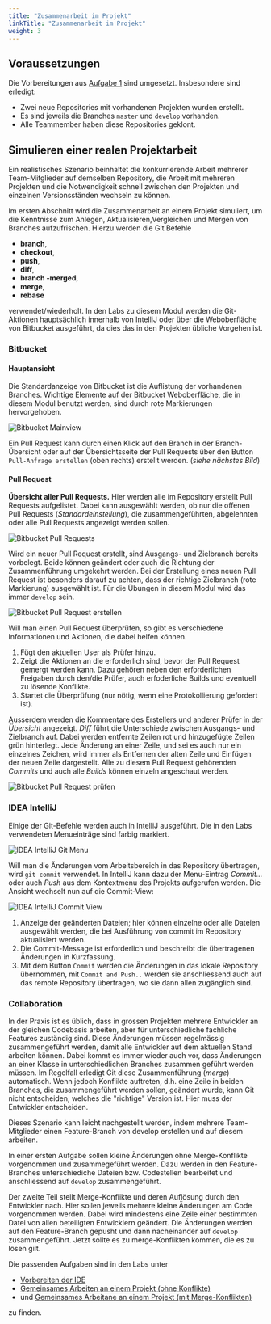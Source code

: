 ```yaml
---
title: "Zusammenarbeit im Projekt"
linkTitle: "Zusammenarbeit im Projekt"
weight: 3
---
```


## Voraussetzungen
Die Vorbereitungen aus [Aufgabe 1](../../../labs/git/vertiefung/01_team) sind umgesetzt. Insbesondere sind erledigt:

- Zwei neue Repositories mit vorhandenen Projekten wurden erstellt.
- Es sind jeweils die Branches `master` und `develop` vorhanden.
- Alle Teammember haben diese Repositories geklont.

## Simulieren einer realen Projektarbeit

Ein realistisches Szenario beinhaltet die konkurrierende Arbeit mehrerer Team-Mitglieder auf demselben
Repository, die Arbeit mit mehreren Projekten und die Notwendigkeit schnell zwischen den Projekten und
einzelnen Versionsständen wechseln zu können. 

Im ersten Abschnitt wird die Zusammenarbeit an einem Projekt simuliert, um die Kenntnisse zum Anlegen,
Aktualisieren,Vergleichen und  Mergen von Branches aufzufrischen. Hierzu werden die Git Befehle

- **branch**,
- **checkout**,
- **push**,
- **diff**,
- **branch -merged**,
- **merge**,
- **rebase**

verwendet/wiederholt. In den Labs zu diesem Modul werden die Git-Aktionen hauptsächlich innerhalb
von IntelliJ oder über die Weboberfläche von Bitbucket ausgeführt, da dies das in den Projekten 
übliche Vorgehen ist. 
 
### Bitbucket 
#### Hauptansicht
Die Standardanzeige von Bitbucket ist die Auflistung der vorhandenen Branches. Wichtige Elemente auf
der Bitbucket Weboberfläche, die in diesem Modul benutzt werden, sind durch rote Markierungen hervorgehoben.

![Bitbucket Mainview](../images/bitbucket-main.jpg)

Ein Pull Request kann durch einen Klick auf den Branch in der Branch-Übersicht oder auf der 
Übersichtsseite der Pull Requests über den Button `Pull-Anfrage erstellen` (oben rechts) erstellt werden. 
(*siehe nächstes Bild*) 

#### Pull Request
**Übersicht aller Pull Requests.** Hier werden alle im Repository erstellt Pull Requests aufgelistet. 
Dabei kann ausgewählt werden, ob nur die offenen Pull Requests (*Standardeinstellung*), die zusammengeführten,
abgelehnten oder alle Pull Requests angezeigt werden sollen.

![Bitbucket Pull Requests](../images/bitbucket-pr-overview.jpg)

Wird ein neuer Pull Request erstellt, sind Ausgangs- und Zielbranch bereits vorbelegt. Beide können 
geändert oder auch die Richtung der Zusammenführung umgekehrt werden. 
Bei der Erstellung eines neuen Pull Request ist besonders darauf zu achten, dass der richtige Zielbranch
(rote Markierung) ausgewählt ist. Für die Übungen in diesem Modul wird das immer `develop` sein. 

![Bitbucket Pull Request erstellen](../images/bitbucket-create-pr.jpg)

Will man einen Pull Request überprüfen, so gibt es verschiedene Informationen und Aktionen, die dabei
helfen können.
1. Fügt den aktuellen User als Prüfer hinzu.
2. Zeigt die Aktionen an die erforderlich sind, bevor der Pull Request gemergt werden kann. Dazu gehören neben den erforderlichen Freigaben durch den/die Prüfer, auch erfoderliche Builds und eventuell zu lösende Konflikte.
3. Startet die Überprüfung (nur nötig, wenn eine Protokollierung gefordert ist).

Ausserdem werden die Kommentare des Erstellers und anderer Prüfer in der *Übersicht* angezeigt. *Diff* 
führt die Unterschiede zwischen Ausgangs- und Zielbranch auf. Dabei werden entfernte Zeilen rot und
hinzugefügte Zeilen grün hinterlegt. Jede Änderung an einer Zeile, und sei es auch nur ein einzelnes 
Zeichen, wird immer als Entfernen der alten Zeile und Einfügen der neuen Zeile dargestellt. 
Alle zu diesem Pull Request gehörenden *Commits* und auch alle *Builds* können einzeln angeschaut werden. 
 
![Bitbucket Pull Request prüfen](../images/bitbucket-approve-pr.jpg)

### IDEA IntelliJ
Einige der Git-Befehle werden auch in IntelliJ ausgeführt. Die in den Labs verwendeten Menueinträge
sind farbig markiert.

![IDEA IntelliJ Git Menu](../images/intellij-git-menu.jpg)

Will man die Änderungen vom Arbeitsbereich in das Repository übertragen, wird `git commit` verwendet.
In IntelliJ kann dazu der Menu-Eintrag *Commit...* oder auch *Push* aus dem Kontextmenu des Projekts 
aufgerufen werden. Die Ansicht wechselt nun auf die Commit-View:

![IDEA IntelliJ Commit View](../images/intellij-commit.jpg)

1. Anzeige der geänderten Dateien; hier können einzelne oder alle Dateien ausgewählt werden, die bei Ausführung von commit im Repository aktualisiert werden.
2. Die Commit-Message ist erforderlich und beschreibt die übertragenen Änderungen in Kurzfassung.
3. Mit dem Button `Commit` werden die Änderungen in das lokale Repository übernommen, mit `Commit and Push..` werden sie anschliessend auch auf das remote Repository übertragen, wo sie dann allen zugänglich sind.


### Collaboration
In der Praxis ist es üblich, dass in grossen Projekten mehrere Entwickler an der gleichen Codebasis 
arbeiten, aber für unterschiedliche fachliche Features zuständig sind. Diese Änderungen müssen regelmässig 
zusammengeführt werden, damit alle Entwickler auf dem aktuellen Stand arbeiten können. Dabei kommt es
immer wieder auch vor, dass Änderungen an einer Klasse in unterschiedlichen Branches zusammen geführt 
werden müssen. Im Regelfall erledigt Git diese Zusammenführung (*merge*) automatisch. Wenn jedoch Konflikte
auftreten, d.h. eine Zeile in beiden Branches, die zusammengeführt werden sollen, geändert wurde, kann
Git nicht entscheiden, welches die "richtige" Version ist. Hier muss der Entwickler entscheiden.

Dieses Szenario kann leicht nachgestellt werden, indem mehrere Team-Mitglieder einen Feature-Branch 
von develop erstellen und auf diesem arbeiten. 

In einer ersten Aufgabe sollen kleine Änderungen ohne Merge-Konflikte vorgenommen und zusammegeführt
werden. Dazu werden in den Feature-Branches unterschiediche Dateien bzw. Codestellen bearbeitet und 
anschliessend auf `develop` zusammengeführt.  

Der zweite Teil stellt Merge-Konflikte und deren Auflösung durch den Entwickler nach. Hier sollen 
jeweils mehrere kleine Änderungen am Code vorgenommen werden. Dabei wird mindestens eine Zeile einer
bestimmten Datei von allen beteiligten Entwicklern geändert. Die Änderungen werden auf den Feature-Branch
gepusht und dann nacheinander auf `develop` zusammengeführt. Jetzt sollte es zu merge-Konflikten kommen,
die es zu lösen gilt.

Die passenden Aufgaben sind in den Labs unter
- [Vorbereiten der IDE](../../../labs/git/vertiefung/02_preparing) 
- [Gemeinsames Arbeiten an einem Projekt (ohne Konflikte)](../../../labs/git/vertiefung/03_collaboration)
- und [Gemeinsames Arbeitane an einem Projekt (mit Merge-Konflikten)](../../../labs/git/vertiefung/04_merge-conflict)

zu finden.

